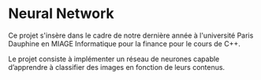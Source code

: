 # Neural Network
Ce projet s'insère dans le cadre de notre dernière année à l'université Paris Dauphine en MIAGE Informatique pour la finance pour le cours de C++.

Le projet consiste à implémenter un réseau de neurones capable d’apprendre à classifier des images en fonction de leurs contenus.
